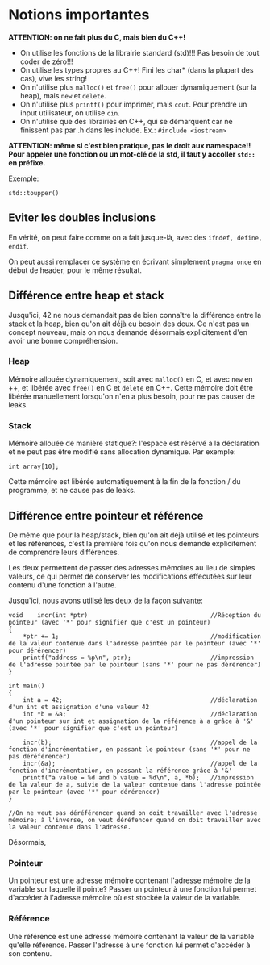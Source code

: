 # Notions importantes

**ATTENTION: on ne fait plus du C, mais bien du C++!**
- On utilise les fonctions de la librairie standard (std)!!! Pas besoin de tout coder de zéro!!!
- On utilise les types propres au C++! Fini les char* (dans la plupart des cas), vive les string!
- On n'utilise plus ```malloc()``` et ```free()``` pour allouer dynamiquement (sur la heap), mais ```new``` et ```delete```.
- On n'utilise plus ```printf()``` pour imprimer, mais ```cout```. Pour prendre un input utilisateur, on utilise ```cin```. 
- On n'utilise que des librairies en C++, qui se démarquent car ne finissent pas par .h dans les include. Ex.: ```#include <iostream>```

**ATTENTION: même si c'est bien pratique, pas le droit aux namespace!! Pour appeler une fonction ou un mot-clé de la std, il faut y accoller ```std::``` en préfixe.**

Exemple:
```
std::toupper()
```

## Eviter les doubles inclusions
En vérité, on peut faire comme on a fait jusque-là, avec des ```ifndef, define, endif```.

On peut aussi remplacer ce système en écrivant simplement ```pragma once``` en début de header, pour le même résultat.

## Différence entre heap et stack
Jusqu'ici, 42 ne nous demandait pas de bien connaître la différence entre la stack et la heap, bien qu'on ait déjà eu besoin des deux. 
Ce n'est pas un concept nouveau, mais on nous demande désormais explicitement d'en avoir une bonne compréhension.

### Heap
Mémoire allouée dynamiquement, soit avec ```malloc()``` en C, et avec ```new``` en ++, et libérée avec ```free()``` en C et ```delete``` en C++.
Cette mémoire doit être libérée manuellement lorsqu'on n'en a plus besoin, pour ne pas causer de leaks.

### Stack
Mémoire allouée de manière statique?: l'espace est résérvé à la déclaration et ne peut pas être modifié sans allocation dynamique. Par exemple: 
```
int	array[10];
```
Cette mémoire est libérée automatiquement à la fin de la fonction / du programme, et ne cause pas de leaks.

## Différence entre pointeur et référence
De même que pour la heap/stack, bien qu'on ait déjà utilisé et les pointeurs et les références, c'est la première fois qu'on nous demande explicitement de comprendre leurs différences.

Les deux permettent de passer des adresses mémoires au lieu de simples valeurs, ce qui permet de conserver les modifications effecutées sur leur contenu d'une fonction à l'autre.

Jusqu'ici, nous avons utilisé les deux de la façon suivante:
```
void	incr(int *ptr)									//Réception du pointeur (avec '*' pour signifier que c'est un pointeur)
{
	*ptr += 1;											//modification de la valeur contenue dans l'adresse pointée par le pointeur (avec '*' pour dérérencer)
	printf("address = %p\n", ptr);						//impression de l'adresse pointée par le pointeur (sans '*' pour ne pas dérérencer)
}

int	main()
{
	int	a = 42;											//déclaration d'un int et assignation d'une valeur 42
	int	*b = &a;										//déclaration d'un pointeur sur int et assignation de la référence à a grâce à '&' (avec '*' pour signifier que c'est un pointeur)

	incr(b);											//appel de la fonction d'incrémentation, en passant le pointeur (sans '*' pour ne pas déréférencer)
	incr(&a);											//appel de la fonction d'incrémentation, en passant la référence grâce à '&'
	printf("a value = %d and b value = %d\n", a, *b);	//impression de la valeur de a, suivie de la valeur contenue dans l'adresse pointée par le pointeur (avec '*' pour dérérencer)
}

//On ne veut pas déréférencer quand on doit travailler avec l'adresse mémoire; à l'inverse, on veut déréfencer quand on doit travailler avec la valeur contenue dans l'adresse.
```

Désormais,

### Pointeur
Un pointeur est une adresse mémoire contenant l'adresse mémoire de la variable sur laquelle il pointe?
Passer un pointeur à une fonction lui permet d'accéder à l'adresse mémoire où est stockée la valeur de la variable.

### Référence
Une référence est une adresse mémoire contenant la valeur de la variable qu'elle référence.
Passer l'adresse à une fonction lui permet d'accéder à son contenu.



